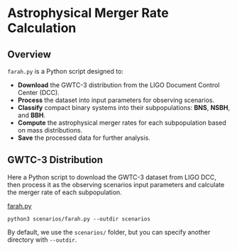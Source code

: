 # Astrophysical Merger Rate Calculation

## Overview
`farah.py` is a Python script designed to:
- **Download** the GWTC-3 distribution from the LIGO Document Control Center (DCC).
- **Process** the dataset into input parameters for observing scenarios.
- **Classify** compact binary systems into their subpopulations: **BNS**, **NSBH**, and **BBH**.
- **Compute** the astrophysical merger rates for each subpopulation based on mass distributions.
- **Save** the processed data for further analysis.

## GWTC-3 Distribution
Here a Python script to download the GWTC-3 dataset from LIGO DCC, then process it as the observing scenarios input parameters and calculate the merger rate of each subpopulation.

[farah.py](scenarios/farah.py)

```
python3 scenarios/farah.py --outdir scenarios
```
By default, we use the `scenarios/` folder, but you can specify another directory with `--outdir`.
